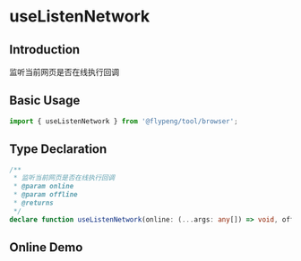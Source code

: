 # useListenNetwork

## Introduction

监听当前网页是否在线执行回调

## Basic Usage

```ts
import { useListenNetwork } from '@flypeng/tool/browser';
```

## Type Declaration

```ts
/**
 * 监听当前网页是否在线执行回调
 * @param online
 * @param offline
 * @returns
 */
declare function useListenNetwork(online: (...args: any[]) => void, offline: (...args: any[]) => void): undefined;
```

## Online Demo

<preview path="./index.vue" title="useListenNetwork" description="监听当前网页是否在线执行回调"></preview>
